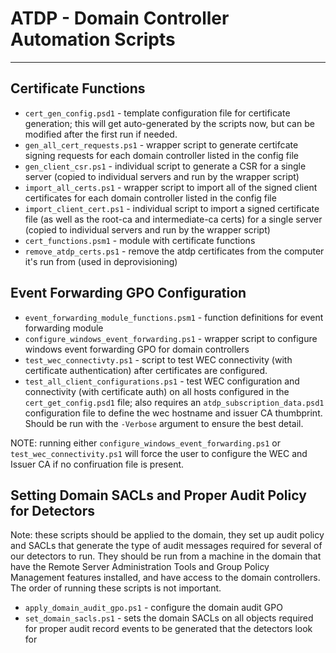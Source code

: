 # ATDP - Domain Controller Automation Scripts
----


## Certificate Functions

* `cert_gen_config.psd1` - template configuration file for certificate generation; this will get auto-generated by the scripts now, but can be modified after the first run if needed.
* `gen_all_cert_requests.ps1` - wrapper script to generate certifcate signing requests for each domain controller listed in the config file
* `gen_client_csr.ps1` - individual script to generate a CSR for a single server (copied to individual servers and run by the wrapper script)
* `import_all_certs.ps1` - wrapper script to import all of the signed client certificates for each domain controller listed in the config file
* `import_client_cert.ps1` - individual script to import a signed certificate file (as well as the root-ca and intermediate-ca certs) for a single server (copied to individual servers and run by the wrapper script)
* `cert_functions.psm1` - module with certificate functions
* `remove_atdp_certs.ps1` - remove the atdp certificates from the computer it's run from (used in deprovisioning)

## Event Forwarding GPO Configuration

* `event_forwarding_module_functions.psm1` - function definitions for event forwarding module
* `configure_windows_event_forwarding.ps1` - wrapper script to configure windows event forwarding GPO for domain controllers
* `test_wec_connectivty.ps1` - script to test WEC connectivity (with certificate authentication) after certificates are configured.
* `test_all_client_configurations.ps1` - test WEC configuration and connectivity (with certificate auth) on all hosts configured in the `cert_get_config.psd1` file; also requires an `atdp_subscription_data.psd1` configuration file to define the wec hostname and issuer CA thumbprint. Should be run with the `-Verbose` argument to ensure the best detail.

NOTE: running either `configure_windows_event_forwarding.ps1` or `test_wec_connectivity.ps1` will force the user to configure the WEC and Issuer CA if no confiruation file is present.

## Setting Domain SACLs and Proper Audit Policy for Detectors

Note: these scripts should be applied to the domain, they set up audit policy and SACLs that generate the type of audit messages required for several of our detectors to run.  They should be run from a machine in the domain that have the Remote Server Administration Tools and Group Policy Management features installed, and have access to the domain controllers.  The order of running these scripts is not important.

* `apply_domain_audit_gpo.ps1` - configure the domain audit GPO
* `set_domain_sacls.ps1` - sets the domain SACLs on all objects required for proper audit record events to be generated that the detectors look for
